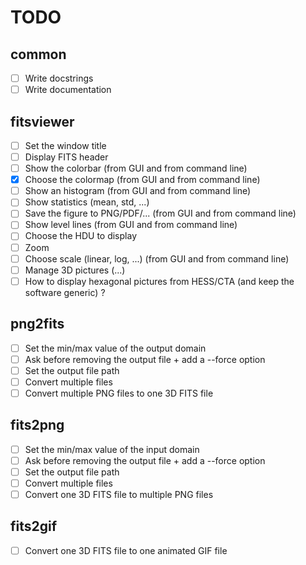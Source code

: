 # TODO

## common

- [ ] Write docstrings
- [ ] Write documentation

## fitsviewer

- [ ] Set the window title
- [ ] Display FITS header
- [ ] Show the colorbar (from GUI and from command line)
- [x] Choose the colormap (from GUI and from command line)
- [ ] Show an histogram (from GUI and from command line)
- [ ] Show statistics (mean, std, ...)
- [ ] Save the figure to PNG/PDF/... (from GUI and from command line)
- [ ] Show level lines (from GUI and from command line)
- [ ] Choose the HDU to display
- [ ] Zoom
- [ ] Choose scale (linear, log, ...) (from GUI and from command line)
- [ ] Manage 3D pictures (...)
- [ ] How to display hexagonal pictures from HESS/CTA (and keep the software generic) ?

## png2fits

- [ ] Set the min/max value of the output domain
- [ ] Ask before removing the output file + add a --force option
- [ ] Set the output file path
- [ ] Convert multiple files
- [ ] Convert multiple PNG files to one 3D FITS file

## fits2png

- [ ] Set the min/max value of the input domain
- [ ] Ask before removing the output file + add a --force option
- [ ] Set the output file path
- [ ] Convert multiple files
- [ ] Convert one 3D FITS file to multiple PNG files

## fits2gif

- [ ] Convert one 3D FITS file to one animated GIF file
